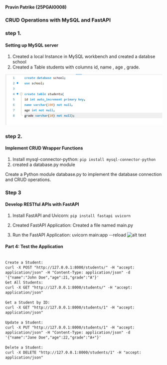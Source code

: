 #### Pravin Patrike (25PGAI0008)
### CRUD Operations with MySQL and FastAPI

### step 1.
#### Setting up MySQL server

1. Created a local Instance in MySQL workbench and created a databse school
2. Created a Table students with columns id, name , age , grade.

![alt text](image.png)

### step 2.
####  Implement CRUD Wrapper Functions
1. Install mysql-connector-python:
``` pip install mysql-connector-python ```
2. created a database.py module

Create a Python module database.py to implement the database connection and
CRUD operations.

### Step 3
#### Develop RESTful APIs with FastAPI
1. Install FastAPI and Uvicorn:
    ``` pip install fastapi uvicorn ```
2. Created FastAPI Application: Created a file named main.py

3. Run the FastAPI Application:
uvicorn main:app --reload
![alt text](image-1.png)

#### Part 4: Test the Application
```

Create a Student:
curl -X POST "http://127.0.0.1:8000/students/" -H "accept:
application/json" -H "Content-Type: application/json" -d
'{"name":"John Doe","age":21,"grade":"A"}'
Get All Students:
curl -X GET "http://127.0.0.1:8000/students/" -H "accept:
application/json"

Get a Student by ID:
curl -X GET "http://127.0.0.1:8000/students/1" -H "accept:
application/json"

Update a Student:
curl -X PUT "http://127.0.0.1:8000/students/1" -H "accept:
application/json" -H "Content-Type: application/json" -d
'{"name":"Jane Doe","age":22,"grade":"A+"}'

Delete a Student:
curl -X DELETE "http://127.0.0.1:8000/students/1" -H "accept:
application/json"

```


